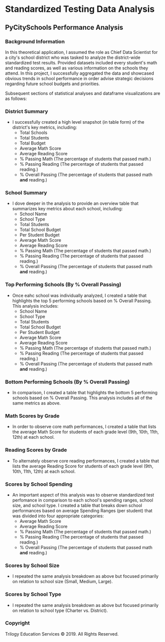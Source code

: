 # Standardized Testing Data Analysis

## PyCitySchools Performance Analysis

### Background Information 
In this theoretical application, I assumed the role as Chief Data Scientist for a city's school district who was tasked to analyze the district-wide standardized test results. Provided datasets included every student's math and reading scores, as well as various information on the schools they attend. In this project, I successfully aggregated the data and showcased obvious trends in school performance in order advise strategic decisions regarding future school budgets and priorities.

Subsequent sections of statistical analyses and dataframe visualizations are as follows:

### District Summary

* I successfully created a high level snapshot (in table form) of the district's key metrics, including:
  * Total Schools
  * Total Students
  * Total Budget
  * Average Math Score
  * Average Reading Score
  * % Passing Math (The percentage of students that passed math.)
  * % Passing Reading (The percentage of students that passed reading.)
  * % Overall Passing (The percentage of students that passed math **and** reading.)

### School Summary

* I dove deeper in the analysis to provide an overview table that summarizes key metrics about each school, including:
  * School Name
  * School Type
  * Total Students
  * Total School Budget
  * Per Student Budget
  * Average Math Score
  * Average Reading Score
  * % Passing Math (The percentage of students that passed math.)
  * % Passing Reading (The percentage of students that passed reading.)
  * % Overall Passing (The percentage of students that passed math **and** reading.)

### Top Performing Schools (By % Overall Passing)

* Once eahc school was individually analyzed, I created a table that highlights the top 5 performing schools based on % Overall Passing. This analysis includes:
  * School Name
  * School Type
  * Total Students
  * Total School Budget
  * Per Student Budget
  * Average Math Score
  * Average Reading Score
  * % Passing Math (The percentage of students that passed math.)
  * % Passing Reading (The percentage of students that passed reading.)
  * % Overall Passing (The percentage of students that passed math **and** reading.)

### Bottom Performing Schools (By % Overall Passing)

* In comparison, I created a table that highlights the bottom 5 performing schools based on % Overall Passing. This analysis includes all of the same metrics as above.

### Math Scores by Grade

* In order to observe core math performances, I created a table that lists the average Math Score for students of each grade level (9th, 10th, 11th, 12th) at each school.

### Reading Scores by Grade

* To alternately observe core reading performances, I created a table that lists the average Reading Score for students of each grade level (9th, 10th, 11th, 12th) at each school.

### Scores by School Spending

* An important aspect of this analysis was to observe standardized test perfomance in comparison to each school's spending ranges, school size, and school type. I created a table that breaks down school performances based on average Spending Ranges (per student) that was divided into four appropriate categories:
  * Average Math Score
  * Average Reading Score
  * % Passing Math (The percentage of students that passed math.)
  * % Passing Reading (The percentage of students that passed reading.)
  * % Overall Passing (The percentage of students that passed math **and** reading.)

### Scores by School Size

* I repeated the same analysis breakdown as above but focused primarily on relation to school size (Small, Medium, Large).

### Scores by School Type

* I repeated the same analysis breakdown as above but focused primarily on relation to school type (Charter vs. District).


### Copyright

Trilogy Education Services © 2019. All Rights Reserved.
